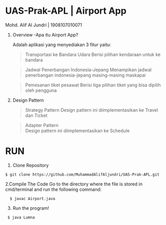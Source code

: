 # UAS-Prak-APL | Airport App
Mohd. Alif Al Jundri | 1908107010071

1. Overview
  -Apa itu Airport App?
  
   Adalah aplikasi yang menyediakan 3 fitur yaitu:
     > Transportasi ke Bandara Udara
        Berisi pilihan kendaraan untuk ke bandara
        
     > Jadwal Penerbangan Indonesia-Jepang
        Menampikan jadwal penerbangan indonesia-jepang masing-masing maskapai
        
     > Pemesanan tiket pesawat
       Berisi tiga pilihan tiket yang bisa dipilih oleh pengguna
       
 2. Design Pattern
    > Strategy Pattern
      Design pattern ini diimplementasikan ke Travel dan Ticket
      
    > Adapter Pattern      
      Design pattern ini diimplementasikan ke Schedule    
       
# RUN
  1. Clone Repository  
  
    $ git clone https://github.com/MuhammadAlifAljundri/UAS-Prak-APL.git
  
  2.Compile The Code
    Go to the directory where the file is stored in cmd/terminal and run the following command:
    
      $ javac Airport.java
         
   3. Run the program!
   
     $ java Lumna
  

